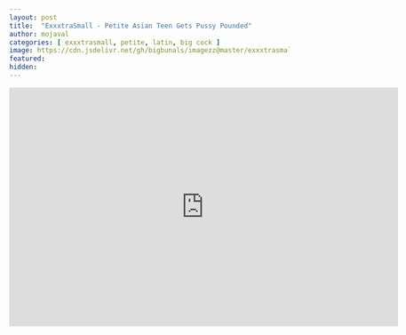```yaml
---
layout: post
title:  "ExxxtraSmall - Petite Asian Teen Gets Pussy Pounded"
author: mojaval
categories: [ exxxtrasmall, petite, latin, big cock ]
image: https://cdn.jsdelivr.net/gh/bigbunals/imagezz@master/exxxtrasmall-petite-asian-teen-gets-pussy-pounded___8fc226aa770c7caa401c41f7813f4e73270271e0.mp4.jpg
featured: 
hidden: 
---
```


<iframe src="https://openload.co/embed/1nHkmh8MCpc/exxxtrasmall-petite-asian-teen-gets-pussy-pounded___8fc226aa770c7caa401c41f7813f4e73270271e0.mp4" scrolling="no" frameborder="0" width="700" height="430" allowfullscreen="true" webkitallowfullscreen="true" mozallowfullscreen="true"></iframe>